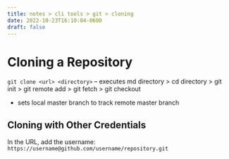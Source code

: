 ```yaml
---
title: notes > cli tools > git > cloning
date: 2022-10-23T16:10:04-0600
draft: false
---
```

# Cloning a Repository
`git clone <url> <directory>` 
– executes md directory > cd directory > git init > git remote add <url> > git fetch > git checkout
- sets local master branch to track remote master branch  

## Cloning with Other Credentials
In the URL, add the username: `https://username@github.com/username/repository.git`
